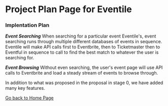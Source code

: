 # Project Plan Page for Eventile

### Implentation Plan

**_Event Searching_**
  When searching for a particular event Eventile's, event searching runs through multiple different databases of events in sequence. Eventile will make API calls first to Eventbrite, then to Ticketmaster then to Eventful in sequence to call to find the best match to whatever the user is searching for. 
  
**_Event Browsing_**
  Without even searching, the user's event page will use API calls to Eventbrite and load a steady stream of events to browse through.
  
In addition to what was proposed in the proposal in stage 0, we have added many key features.


[Go back to Home Page](../README.md)
